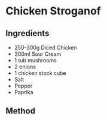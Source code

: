 # Chicken Stroganof

## Ingredients

 * 250-300g Diced Chicken
 * 300ml Sour Cream
 * 1 tub mushrooms
 * 2 onions
 * 1 chicken stock cube
 * Salt
 * Pepper
 * Paprika

## Method